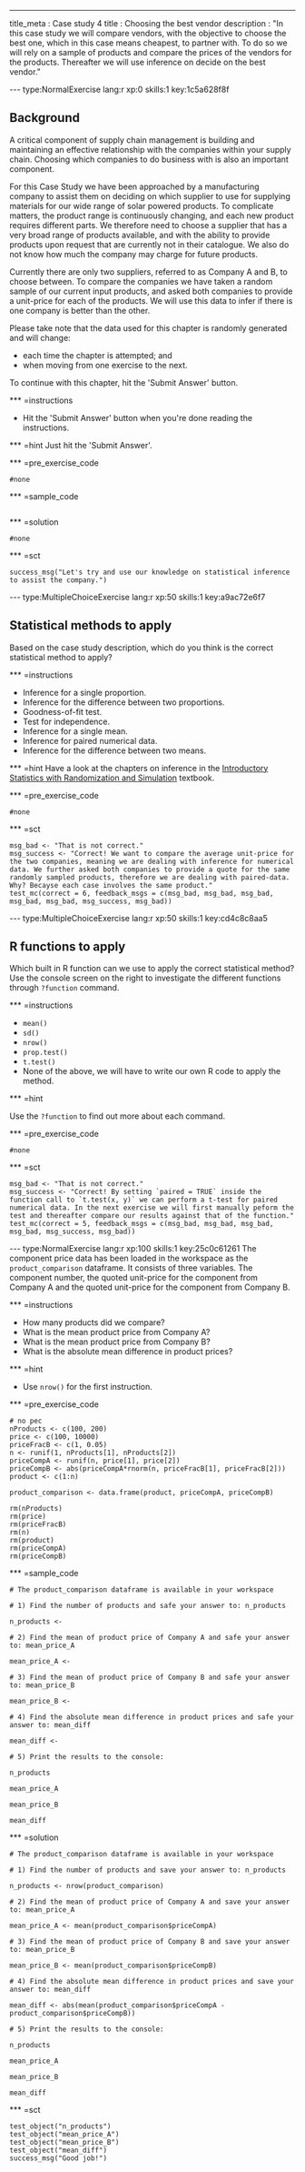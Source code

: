 --- 
title_meta  : Case study 4
title       : Choosing the best vendor
description : "In this case study we will compare vendors, with the objective to choose the best one, which in this case means cheapest, to partner with. To do so we will rely on a sample of products and compare the prices of the vendors for the products. Thereafter we will use inference on decide on the best vendor."

--- type:NormalExercise lang:r xp:0 skills:1 key:1c5a628f8f
## Background

A critical component of supply chain management is building and maintaining an effective relationship with the companies within your supply chain. Choosing which companies to do business with is also an important component.

For this Case Study we have been approached by a manufacturing company to assist them on deciding on which supplier to use for supplying materials for our wide range of solar powered products. To complicate matters, the product range is continuously changing, and each new product requires different parts. We therefore need to choose a supplier that has a very broad range of products available, and with the ability to provide products upon request that are currently not in their catalogue. We also do not know how much the company may charge for future products.

Currently there are only two suppliers, referred to as Company A and B, to choose between. To compare the companies we have taken a random sample of our current input products, and asked both companies to provide a unit-price for each of the products. We will use this data to infer if there is one company is better than the other.

Please take note that the data used for this chapter is randomly generated and will change:

- each time the chapter is attempted; and
- when moving from one exercise to the next.

To continue with this chapter, hit the 'Submit Answer' button.

*** =instructions

- Hit the 'Submit Answer' button when you're done reading the instructions.

*** =hint
Just hit the 'Submit Answer'.

*** =pre_exercise_code
```{r}
#none

```

*** =sample_code
```{r}

```

*** =solution
```{r}
#none
```

*** =sct
```{r}
success_msg("Let's try and use our knowledge on statistical inference to assist the company.")
```

--- type:MultipleChoiceExercise lang:r xp:50 skills:1 key:a9ac72e6f7
## Statistical methods to apply

Based on the case study description, which do you think is the correct statistical method to apply?

*** =instructions
- Inference for a single proportion.
- Inference for the difference between two proportions.
- Goodness-of-fit test.
- Test for independence.
- Inference for a single mean.
- Inference for paired numerical data.
- Inference for the difference between two means.

*** =hint
Have a look at the chapters on inference in the [Introductory Statistics with Randomization and Simulation](https://www.openintro.org/stat/textbook.php?stat_book=isrs) textbook.

*** =pre_exercise_code
```{r}
#none
```

*** =sct
```{r}
msg_bad <- "That is not correct."
msg_success <- "Correct! We want to compare the average unit-price for the two companies, meaning we are dealing with inference for numerical data. We further asked both companies to provide a quote for the same randomly sampled products, therefore we are dealing with paired-data. Why? Becayse each case involves the same product."
test_mc(correct = 6, feedback_msgs = c(msg_bad, msg_bad, msg_bad, msg_bad, msg_bad, msg_success, msg_bad))
```

--- type:MultipleChoiceExercise lang:r xp:50 skills:1 key:cd4c8c8aa5
## R functions to apply

Which built in R function can we use to apply the correct statistical method? Use the console screen on the right to investigate the different functions through `?function` command.

*** =instructions
- `mean()`
- `sd()`
- `nrow()`
- `prop.test()`
- `t.test()`
- None of the above, we will have to write our own R code to apply the method.

*** =hint

Use the `?function` to find out more about each command.

*** =pre_exercise_code
```{r}
#none
```

*** =sct
```{r}
msg_bad <- "That is not correct."
msg_success <- "Correct! By setting `paired = TRUE` inside the function call to `t.test(x, y)` we can perform a t-test for paired numerical data. In the next exercise we will first manually peform the test and thereafter compare our results against that of the function."
test_mc(correct = 5, feedback_msgs = c(msg_bad, msg_bad, msg_bad, msg_bad, msg_success, msg_bad))
```

--- type:NormalExercise lang:r xp:100 skills:1 key:25c0c61261
The component price data has been loaded in the workspace as the `product_comparison` dataframe. It consists of three variables. The component number, the quoted unit-price for the component from Company A and the quoted unit-price for the component from Company B.

*** =instructions
- How many products did we compare?
- What is the mean product price from Company A?
- What is the mean product price from Company B?
- What is the absolute mean difference in product prices? 

*** =hint
- Use `nrow()` for the first instruction.

*** =pre_exercise_code
```{r}
# no pec
nProducts <- c(100, 200)
price <- c(100, 10000)
priceFracB <- c(1, 0.05)
n <- runif(1, nProducts[1], nProducts[2])
priceCompA <- runif(n, price[1], price[2])
priceCompB <- abs(priceCompA*rnorm(n, priceFracB[1], priceFracB[2]))
product <- c(1:n)

product_comparison <- data.frame(product, priceCompA, priceCompB)

rm(nProducts)
rm(price)
rm(priceFracB)
rm(n)
rm(product)
rm(priceCompA)
rm(priceCompB)
```

*** =sample_code
```{r}
# The product_comparison dataframe is available in your workspace

# 1) Find the number of products and safe your answer to: n_products

n_products <-

# 2) Find the mean of product price of Company A and safe your answer to: mean_price_A

mean_price_A <-

# 3) Find the mean of product price of Company B and safe your answer to: mean_price_B

mean_price_B <-

# 4) Find the absolute mean difference in product prices and safe your answer to: mean_diff

mean_diff <-

# 5) Print the results to the console:

n_products

mean_price_A

mean_price_B

mean_diff

```

*** =solution
```{r}
# The product_comparison dataframe is available in your workspace

# 1) Find the number of products and save your answer to: n_products

n_products <- nrow(product_comparison)

# 2) Find the mean of product price of Company A and save your answer to: mean_price_A

mean_price_A <- mean(product_comparison$priceCompA)

# 3) Find the mean of product price of Company B and save your answer to: mean_price_B

mean_price_B <- mean(product_comparison$priceCompB)

# 4) Find the absolute mean difference in product prices and save your answer to: mean_diff

mean_diff <- abs(mean(product_comparison$priceCompA - product_comparison$priceCompB))

# 5) Print the results to the console:

n_products

mean_price_A

mean_price_B

mean_diff

```

*** =sct
```{r}
test_object("n_products") 
test_object("mean_price_A")
test_object("mean_price_B")
test_object("mean_diff")
success_msg("Good job!")
```